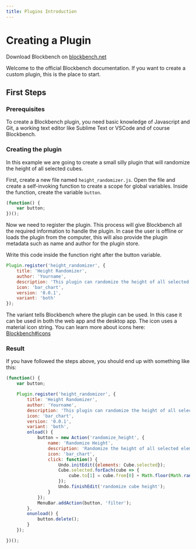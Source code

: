 ```yaml
---
title: Plugins Introduction
---
```


# Creating a Plugin

Download Blockbench on [blockbench.net](https://blockbench.net)

Welcome to the official Blockbench documentation. If you want to create a custom plugin, this is the place to start.

## First Steps

### Prerequisites

To create a Blockbench plugin, you need basic knowledge of Javascript and Git, a working text editor like Sublime Text or VSCode and of course Blockbench.

### Creating the plugin

In this example we are going to create a small silly plugin that will randomize the height of all selected cubes.

First, create a new file named `height_randomizer.js`. Open the file and create a self-invoking function to create a scope for global variables. Inside the function, create the variable `button`.
```javascript
(function() {
	var button;
})();
```
Now we need to register the plugin. This process will give Blockbench all the required information to handle the plugin.
In case the user is offline or loads the plugin from the computer, this will also provide the plugin metadata such as name and author for the plugin store.

Write this code inside the function right after the button variable.
```javascript
Plugin.register('height_randomizer', {
	title: 'Height Randomizer',
	author: 'Yourname',
	description: 'This plugin can randomize the height of all selected cubes',
	icon: 'bar_chart',
	version: '0.0.1',
	variant: 'both'
});
```
The variant tells Blockbench where the plugin can be used. In this case it can be used in both the web app and the desktop app. The icon uses a material icon string. You can learn more about icons here: [Blockbench#icons](blockbench.md#icons)



### Result

If you have followed the steps above, you should end up with something like this:

```javascript
(function() {
	var button;

	Plugin.register('height_randomizer', {
		title: 'Height Randomizer',
		author: 'Yourname',
		description: 'This plugin can randomize the height of all selected cubes',
		icon: 'bar_chart',
		version: '0.0.1',
		variant: 'both',
		onload() {
			button = new Action('randomize_height', {
				name: 'Randomize Height',
				description: 'Randomize the height of all selected elements',
				icon: 'bar_chart',
				click: function() {
					Undo.initEdit({elements: Cube.selected});
					Cube.selected.forEach(cube => {
						cube.to[1] = cube.from[0] + Math.floor(Math.random()*8);
					});
					Undo.finishEdit('randomize cube height');
				}
			});
			MenuBar.addAction(button, 'filter');
		},
		onunload() {
			button.delete();
		}
	});

})();
```